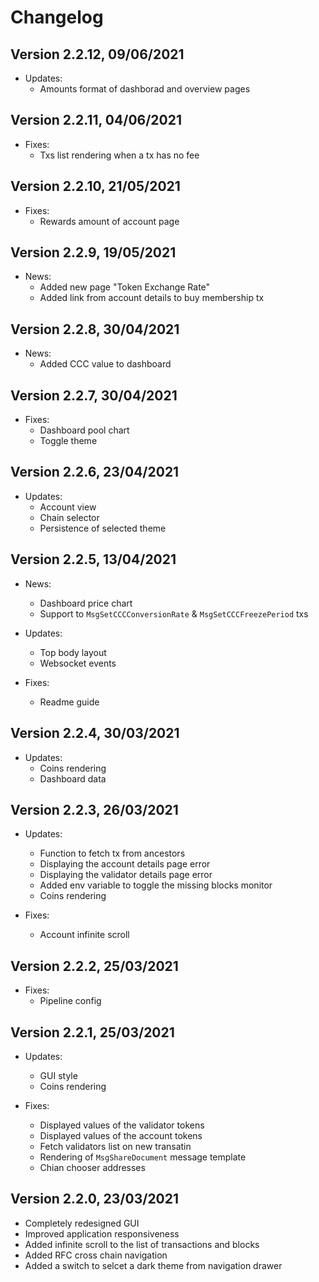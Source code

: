 # Changelog

## Version 2.2.12, 09/06/2021

- Updates:
  - Amounts format of dashborad and overview pages

## Version 2.2.11, 04/06/2021

- Fixes:
  - Txs list rendering when a tx has no fee

## Version 2.2.10, 21/05/2021

- Fixes:
  - Rewards amount of account page

## Version 2.2.9, 19/05/2021

- News:
  - Added new page "Token Exchange Rate"
  - Added link from account details to buy membership tx

## Version 2.2.8, 30/04/2021

- News:
  - Added CCC value to dashboard

## Version 2.2.7, 30/04/2021

- Fixes:
  - Dashboard pool chart
  - Toggle theme

## Version 2.2.6, 23/04/2021

- Updates:
  - Account view
  - Chain selector
  - Persistence of selected theme

## Version 2.2.5, 13/04/2021

- News:
  - Dashboard price chart
  - Support to `MsgSetCCCConversionRate` & `MsgSetCCCFreezePeriod` txs

- Updates:
  - Top body layout
  - Websocket events

- Fixes:
  - Readme guide

## Version 2.2.4, 30/03/2021

- Updates:
  - Coins rendering
  - Dashboard data

## Version 2.2.3, 26/03/2021

- Updates:
  - Function to fetch tx from ancestors
  - Displaying the account details page error
  - Displaying the validator details page error
  - Added env variable to toggle the missing blocks monitor
  - Coins rendering

- Fixes:
  - Account infinite scroll

## Version 2.2.2, 25/03/2021

- Fixes:
  - Pipeline config

## Version 2.2.1, 25/03/2021

- Updates:
  - GUI style
  - Coins rendering

- Fixes:
  - Displayed values of the validator tokens
  - Displayed values of the account tokens
  - Fetch validators list on new transatin
  - Rendering of `MsgShareDocument` message template
  - Chian chooser addresses

## Version 2.2.0, 23/03/2021

- Completely redesigned GUI
- Improved application responsiveness
- Added infinite scroll to the list of transactions and blocks
- Added RFC cross chain navigation
- Added a switch to selcet a dark theme from navigation drawer
